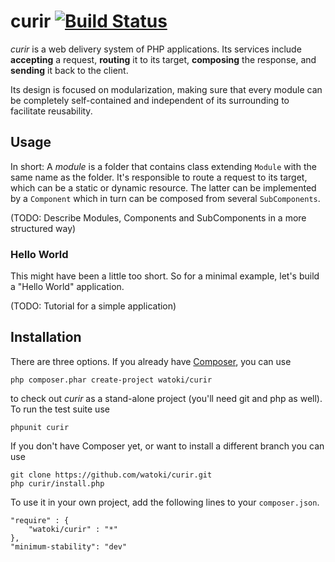 # curir [![Build Status](https://travis-ci.org/watoki/curir.png?branch=master)](https://travis-ci.org/watoki/curir)

*curir* is a web delivery system of PHP applications. Its services include **accepting** a request, **routing** it to its target, **composing** the response, and **sending** it back to the client.

Its design is focused on modularization, making sure that every module can be completely self-contained and independent of its surrounding to facilitate reusability.

## Usage ##

In short: A *module* is a folder that contains class extending `Module` with the same name as the folder. It's responsible to route a request to its target, which can be a static or dynamic resource. The latter can be implemented by a `Component` which in turn can be composed from several `SubComponents`.

(TODO: Describe Modules, Components and SubComponents in a more structured way)

### Hello World ###

This might have been a little too short. So for a minimal example, let's build a "Hello World" application.

(TODO: Tutorial for a simple application)

## Installation ##

There are three options. If you already have [Composer], you can use

	php composer.phar create-project watoki/curir

to check out *curir* as a stand-alone project (you'll need git and php as well). To run the test suite use

	phpunit curir

If you don't have Composer yet, or want to install a different branch you can use

    git clone https://github.com/watoki/curir.git
    php curir/install.php

To use it in your own project, add the following lines to your `composer.json`.

    "require" : {
        "watoki/curir" : "*"
    },
    "minimum-stability": "dev"

[Composer]: http://getcomposer.org/